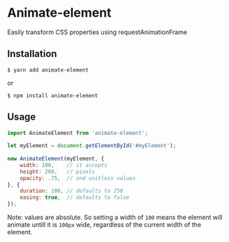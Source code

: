 Animate-element
===

Easily transform CSS properties using requestAnimationFrame

## Installation

```
$ yarn add animate-element
```

or 

```
$ npm install animate-element
```

## Usage

```javascript
import AnimateElement from 'animate-element';
 
let myElement = document.getElementById('#myElement');
 
new AnimateElement(myElement, {
	width: 100,    // it accepts
	height: 200,   // pixels
	opacity: .75,  // and unitless values
}, {
	duration: 100, // defaults to 250
	easing: true,  // defaults to false
});
```

Note: values are absolute. So setting a width of `100`  means the element 
will animate untill it is `100px` wide, regardless of the current width of 
the element.